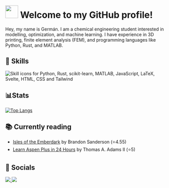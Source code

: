 # <img src="https://i.imgur.com/oCnBNlC.gif" width="40"> Welcome to my GitHub profile! 
Hey, my name is Germán. I am a chemical engineering student interested in modelling, optimization, and machine learning. I have experience in 3D printing, finite element analysis (FEM), and programming languages like Python, Rust, and MATLAB.

## 🧰 Skills
<img align="left" alt="Skill icons for Python, Rust, scikit-learn, MATLAB, JavaScript, LaTeX, Svelte, HTML, CSS and Tailwind" style="padding-right:10px;" src="https://skillicons.dev/icons?i=py,rust,sklearn,matlab,js,latex,svelte,html,css,tailwind"/>

<br/>
<br/>

## 📊Stats
[![Top Langs](https://github-readme-stats.vercel.app/api/top-langs/?username=GermanHeim&theme=tokyonight&layout=compact&hide=jupyter%20notebook,css)](https://github.com/anuraghazra/github-readme-stats)

## 📚 Currently reading 
<!-- GOODREADS-LIST:START -->
- [Isles of the Emberdark](https://www.goodreads.com/review/show/7743299901?utm_medium=api&utm_source=rss) by Brandon Sanderson (⭐️4.55)
- [Learn Aspen Plus in 24 Hours](https://www.goodreads.com/review/show/7529755851?utm_medium=api&utm_source=rss) by Thomas A. Adams II (⭐️5)
<!-- GOODREADS-LIST:END -->

## 🔗 Socials 
<a href="https://germanheim.com">
<img src="https://img.shields.io/badge/Website-germanheim.com-blue?style=for-the-badge">
</a>
<a href="mailto:contacto@germanheim.com">
<img src="https://img.shields.io/badge/Email-contacto%40germanheim.com-red?style=for-the-badge&logo=gmail">
</a>
